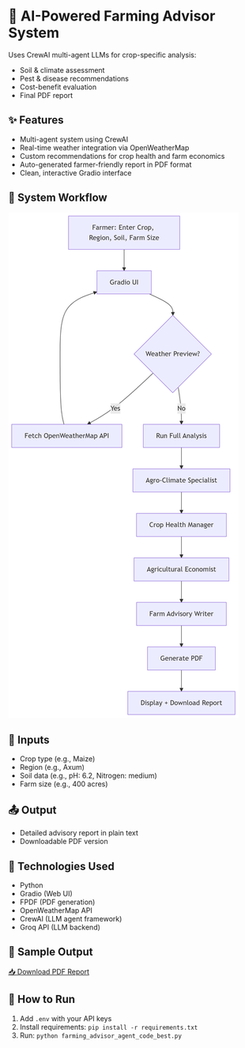 # 🌱 AI-Powered Farming Advisor System

Uses CrewAI multi-agent LLMs for crop-specific analysis:
- Soil & climate assessment
- Pest & disease recommendations
- Cost-benefit evaluation
- Final PDF report

## ✨ Features

- Multi-agent system using CrewAI
- Real-time weather integration via OpenWeatherMap
- Custom recommendations for crop health and farm economics
- Auto-generated farmer-friendly report in PDF format
- Clean, interactive Gradio interface

## 🧠 System Workflow

![System Flow](images/system_workflow.png)

## 📝 Inputs

- Crop type (e.g., Maize)
- Region (e.g., Axum)
- Soil data (e.g., pH: 6.2, Nitrogen: medium)
- Farm size (e.g., 400 acres)

## 📤 Output

- Detailed advisory report in plain text
- Downloadable PDF version

## 🧰 Technologies Used

- Python
- Gradio (Web UI)
- FPDF (PDF generation)
- OpenWeatherMap API
- CrewAI (LLM agent framework)
- Groq API (LLM backend)


## 📄 Sample Output
[📥 Download PDF Report](examples/wheat-USA-report.pdf)

## 🚀 How to Run
1. Add `.env` with your API keys
2. Install requirements: `pip install -r requirements.txt`
3. Run: `python farming_advisor_agent_code_best.py`

